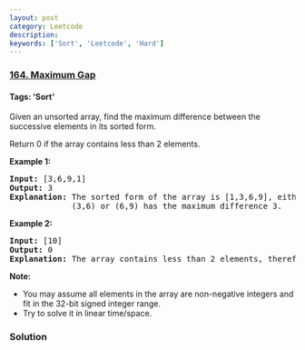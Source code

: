 ```yaml
---
layout: post
category: Leetcode
description: 
keywords: ['Sort', 'Leetcode', 'Hard']
---
```

### [164. Maximum Gap](https://leetcode.com/problems/maximum-gap)

#### Tags: 'Sort'

<div class="content__u3I1 question-content__JfgR"><div><p>Given an unsorted array, find the maximum difference between the successive elements in its sorted form.</p>
<p>Return 0 if the array contains less than 2 elements.</p>
<p><strong>Example 1:</strong></p>
<pre><strong>Input:</strong> [3,6,9,1]
<strong>Output:</strong> 3
<strong>Explanation:</strong> The sorted form of the array is [1,3,6,9], either
             (3,6) or (6,9) has the maximum difference 3.</pre>
<p><strong>Example 2:</strong></p>
<pre><strong>Input:</strong> [10]
<strong>Output:</strong> 0
<strong>Explanation:</strong> The array contains less than 2 elements, therefore return 0.</pre>
<p><b>Note:</b></p>
<ul>
<li>You may assume all elements in the array are non-negative integers and fit in the 32-bit signed integer range.</li>
<li>Try to solve it in linear time/space.</li>
</ul>
</div></div>

### Solution
